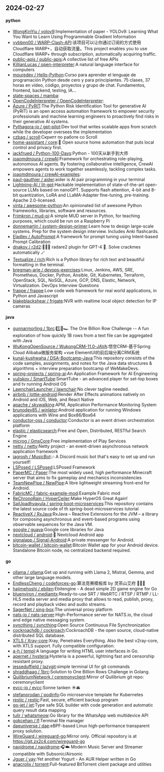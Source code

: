 ## 2024-02-27

#### python
* [WongKinYiu / yolov9](https://github.com/WongKinYiu/yolov9):Implementation of paper - YOLOv9: Learning What You Want to Learn Using Programmable Gradient Information
* [vvbbnn00 / WARP-Clash-API](https://github.com/vvbbnn00/WARP-Clash-API):该项目可以让你通过订阅的方式使用Cloudflare WARP+，自动获取流量。This project enables you to use Cloudflare WARP+ through subscription, automatically acquiring traffic.
* [public-apis / public-apis](https://github.com/public-apis/public-apis):A collective list of free APIs
* [KillianLucas / open-interpreter](https://github.com/KillianLucas/open-interpreter):A natural language interface for computers
* [mouredev / Hello-Python](https://github.com/mouredev/Hello-Python):Curso para aprender el lenguaje de programación Python desde cero y para principiantes. 75 clases, 37 horas en vídeo, código, proyectos y grupo de chat. Fundamentos, frontend, backend, testing, IA...
* [state-spaces / mamba](https://github.com/state-spaces/mamba):
* [OpenCodeInterpreter / OpenCodeInterpreter](https://github.com/OpenCodeInterpreter/OpenCodeInterpreter):
* [Azure / PyRIT](https://github.com/Azure/PyRIT):The Python Risk Identification Tool for generative AI (PyRIT) is an open access automation framework to empower security professionals and machine learning engineers to proactively find risks in their generative AI systems.
* [Pythagora-io / gpt-pilot](https://github.com/Pythagora-io/gpt-pilot):Dev tool that writes scalable apps from scratch while the developer oversees the implementation
* [czbag / scroll](https://github.com/czbag/scroll):Скрипт по работе со Scroll
* [home-assistant / core](https://github.com/home-assistant/core):🏡 Open source home automation that puts local control and privacy first.
* [jackfrued / Python-100-Days](https://github.com/jackfrued/Python-100-Days):Python - 100天从新手到大师
* [joaomdmoura / crewAI](https://github.com/joaomdmoura/crewAI):Framework for orchestrating role-playing, autonomous AI agents. By fostering collaborative intelligence, CrewAI empowers agents to work together seamlessly, tackling complex tasks.
* [joaomdmoura / crewAI-examples](https://github.com/joaomdmoura/crewAI-examples):
* [paul-gauthier / aider](https://github.com/paul-gauthier/aider):aider is AI pair programming in your terminal
* [Lightning-AI / lit-gpt](https://github.com/Lightning-AI/lit-gpt):Hackable implementation of state-of-the-art open-source LLMs based on nanoGPT. Supports flash attention, 4-bit and 8-bit quantization, LoRA and LLaMA-Adapter fine-tuning, pre-training. Apache 2.0-licensed.
* [vinta / awesome-python](https://github.com/vinta/awesome-python):An opinionated list of awesome Python frameworks, libraries, software and resources.
* [Frimkron / mud-pi](https://github.com/Frimkron/mud-pi):A simple MUD server in Python, for teaching purposes, which could be run on a Raspberry Pi
* [donnemartin / system-design-primer](https://github.com/donnemartin/system-design-primer):Learn how to design large-scale systems. Prep for the system design interview. Includes Anki flashcards.
* [Eladlev / AutoPrompt](https://github.com/Eladlev/AutoPrompt):A framework for prompt tuning using Intent-based Prompt Calibration
* [dnakov / r2d2](https://github.com/dnakov/r2d2):🤖🏴‍☠️ radare2 plugin for GPT-4 🦜. Solve crackmes automatically 🪄
* [Textualize / rich](https://github.com/Textualize/rich):Rich is a Python library for rich text and beautiful formatting in the terminal.
* [bregman-arie / devops-exercises](https://github.com/bregman-arie/devops-exercises):Linux, Jenkins, AWS, SRE, Prometheus, Docker, Python, Ansible, Git, Kubernetes, Terraform, OpenStack, SQL, NoSQL, Azure, GCP, DNS, Elastic, Network, Virtualization. DevOps Interview Questions
* [frappe / frappe](https://github.com/frappe/frappe):Low code web framework for real world applications, in Python and Javascript
* [blakeblackshear / frigate](https://github.com/blakeblackshear/frigate):NVR with realtime local object detection for IP cameras

#### java
* [gunnarmorling / 1brc](https://github.com/gunnarmorling/1brc):1️⃣🐝🏎️ The One Billion Row Challenge -- A fun exploration of how quickly 1B rows from a text file can be aggregated with Java
* [WuKongOpenSource / WukongCRM-11.0-JAVA](https://github.com/WuKongOpenSource/WukongCRM-11.0-JAVA):悟空CRM-基于Spring Cloud Alibaba微服务架构 +vue ElementUI的前后端分离CRM系统
* [kunal-kushwaha / DSA-Bootcamp-Java](https://github.com/kunal-kushwaha/DSA-Bootcamp-Java):This repository consists of the code samples, assignments, and notes for the Java data structures & algorithms + interview preparation bootcamp of WeMakeDevs.
* [spring-projects / spring-ai](https://github.com/spring-projects/spring-ai):An Application Framework for AI Engineering
* [yuliskov / SmartTube](https://github.com/yuliskov/SmartTube):SmartTube - an advanced player for set-top boxes and tv running Android OS
* [LawnchairLauncher / lawnchair](https://github.com/LawnchairLauncher/lawnchair):No clever tagline needed.
* [airbnb / lottie-android](https://github.com/airbnb/lottie-android):Render After Effects animations natively on Android and iOS, Web, and React Native
* [apache / skywalking](https://github.com/apache/skywalking):APM, Application Performance Monitoring System
* [brunodev85 / winlator](https://github.com/brunodev85/winlator):Android application for running Windows applications with Wine and Box86/Box64
* [conductor-oss / conductor](https://github.com/conductor-oss/conductor):Conductor is an event driven orchestration platform
* [elastic / elasticsearch](https://github.com/elastic/elasticsearch):Free and Open, Distributed, RESTful Search Engine
* [microg / GmsCore](https://github.com/microg/GmsCore):Free implementation of Play Services
* [netty / netty](https://github.com/netty/netty):Netty project - an event-driven asynchronous network application framework
* [jagrosh / MusicBot](https://github.com/jagrosh/MusicBot):🎶 A Discord music bot that's easy to set up and run yourself!
* [LSPosed / LSPosed](https://github.com/LSPosed/LSPosed):LSPosed Framework
* [PaperMC / Paper](https://github.com/PaperMC/Paper):The most widely used, high performance Minecraft server that aims to fix gameplay and mechanics inconsistencies
* [TeamNewPipe / NewPipe](https://github.com/TeamNewPipe/NewPipe):A libre lightweight streaming front-end for Android.
* [FabricMC / fabric-example-mod](https://github.com/FabricMC/fabric-example-mod):Example Fabric mod
* [ReChronoRain / HyperCeiler](https://github.com/ReChronoRain/HyperCeiler):Make HyperOS Great Again!
* [SaiUpadhyayula / spring-boot-microservices](https://github.com/SaiUpadhyayula/spring-boot-microservices):This repository contains the latest source code of th spring-boot-microservices tutorial
* [ReactiveX / RxJava](https://github.com/ReactiveX/RxJava):RxJava – Reactive Extensions for the JVM – a library for composing asynchronous and event-based programs using observable sequences for the Java VM.
* [google / guava](https://github.com/google/guava):Google core libraries for Java
* [nextcloud / android](https://github.com/nextcloud/android):📱 Nextcloud Android app
* [signalapp / Signal-Android](https://github.com/signalapp/Signal-Android):A private messenger for Android.
* [bitcoin-wallet / bitcoin-wallet](https://github.com/bitcoin-wallet/bitcoin-wallet):Bitcoin Wallet app for your Android device. Standalone Bitcoin node, no centralized backend required.

#### go
* [ollama / ollama](https://github.com/ollama/ollama):Get up and running with Llama 2, Mistral, Gemma, and other large language models.
* [EndlessCheng / codeforces-go](https://github.com/EndlessCheng/codeforces-go):算法竞赛模板库 by 灵茶山艾府 💭💡🎈
* [hajimehoshi / ebiten](https://github.com/hajimehoshi/ebiten):Ebitengine - A dead simple 2D game engine for Go
* [bluenviron / mediamtx](https://github.com/bluenviron/mediamtx):Ready-to-use SRT / WebRTC / RTSP / RTMP / LL-HLS media server and media proxy that allows to read, publish, proxy, record and playback video and audio streams.
* [SagerNet / sing-box](https://github.com/SagerNet/sing-box):The universal proxy platform
* [nats-io / nats-server](https://github.com/nats-io/nats-server):High-Performance server for NATS.io, the cloud and edge native messaging system.
* [syncthing / syncthing](https://github.com/syncthing/syncthing):Open Source Continuous File Synchronization
* [cockroachdb / cockroach](https://github.com/cockroachdb/cockroach):CockroachDB - the open source, cloud-native distributed SQL database.
* [XTLS / Xray-core](https://github.com/XTLS/Xray-core):Xray, Penetrates Everything. Also the best v2ray-core, with XTLS support. Fully compatible configuration.
* [a-h / templ](https://github.com/a-h/templ):A language for writing HTML user interfaces in Go.
* [apernet / hysteria](https://github.com/apernet/hysteria):Hysteria is a powerful, lightning fast and censorship resistant proxy.
* [jesseduffield / lazygit](https://github.com/jesseduffield/lazygit):simple terminal UI for git commands
* [shraddhaag / 1brc](https://github.com/shraddhaag/1brc):Solution to One Billion Rows Challenge in Golang.
* [QuilibriumNetwork / ceremonyclient](https://github.com/QuilibriumNetwork/ceremonyclient):Mirror of Quilibrium git repo: ceremonyclient
* [evcc-io / evcc](https://github.com/evcc-io/evcc):Sonne tanken ☀️🚘
* [stefanprodan / podinfo](https://github.com/stefanprodan/podinfo):Go microservice template for Kubernetes
* [restic / restic](https://github.com/restic/restic):Fast, secure, efficient backup program
* [go-jet / jet](https://github.com/go-jet/jet):Type safe SQL builder with code generation and automatic query result data mapping
* [tulir / whatsmeow](https://github.com/tulir/whatsmeow):Go library for the WhatsApp web multidevice API
* [gokcehan / lf](https://github.com/gokcehan/lf):Terminal file manager
* [daeuniverse / dae](https://github.com/daeuniverse/dae):eBPF-based Linux high-performance transparent proxy solution.
* [WireGuard / wireguard-go](https://github.com/WireGuard/wireguard-go):Mirror only. Official repository is at https://git.zx2c4.com/wireguard-go
* [navidrome / navidrome](https://github.com/navidrome/navidrome):🎧☁️ Modern Music Server and Streamer compatible with Subsonic/Airsonic
* [Jguer / yay](https://github.com/Jguer/yay):Yet another Yogurt - An AUR Helper written in Go
* [anacrolix / torrent](https://github.com/anacrolix/torrent):Full-featured BitTorrent client package and utilities
